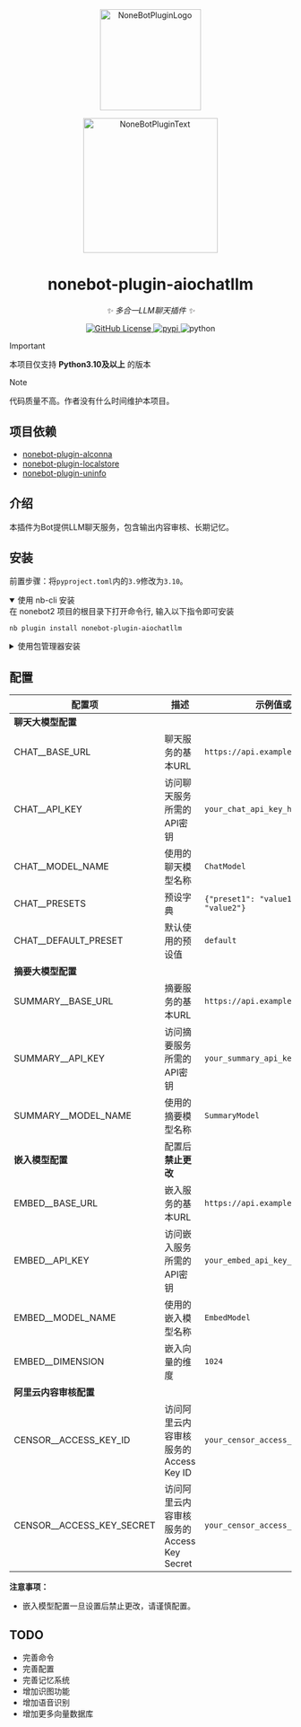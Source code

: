 <div align="center">
  <a href="https://v2.nonebot.dev/store"><img src="https://raw.githubusercontent.com/A-kirami/nonebot-plugin-template/refs/heads/resources/nbp_logo.png" width="180" height="180" alt="NoneBotPluginLogo"></a>
  <br>
  <p><img src="https://raw.githubusercontent.com/A-kirami/nonebot-plugin-template/refs/heads/resources/NoneBotPlugin.svg" width="240" alt="NoneBotPluginText"></p>
</div>

<div align="center">

# nonebot-plugin-aiochatllm

_✨ 多合一LLM聊天插件 ✨_


<a href="./LICENSE">
    <img alt="GitHub License" src="https://img.shields.io/github/license/Raven95676/nonebot-plugin-aiochatllm">
</a>
<a href="https://pypi.python.org/pypi/nonebot-plugin-aiochatllm">
    <img src="https://img.shields.io/pypi/v/nonebot-plugin-aiochatllm.svg" alt="pypi">
</a>
<img src="https://img.shields.io/badge/python-3.10+-blue.svg" alt="python">

</div>

> [!important]
> 本项目仅支持 **Python3.10及以上** 的版本

> [!note]
> 代码质量不高。作者没有什么时间维护本项目。

## 项目依赖

- [nonebot-plugin-alconna](https://github.com/nonebot/plugin-alconna)
- [nonebot-plugin-localstore](https://github.com/nonebot/plugin-localstore)
- [nonebot-plugin-uninfo](https://github.com/RF-Tar-Railt/nonebot-plugin-uninfo)

## 介绍

本插件为Bot提供LLM聊天服务，包含输出内容审核、长期记忆。

## 安装

前置步骤：将`pyproject.toml`内的`3.9`修改为`3.10`。

<details open>
<summary>使用 nb-cli 安装</summary>
在 nonebot2 项目的根目录下打开命令行, 输入以下指令即可安装

    nb plugin install nonebot-plugin-aiochatllm

</details>

<details>
<summary>使用包管理器安装</summary>
在 nonebot2 项目的插件目录下, 打开命令行, 根据你使用的包管理器, 输入相应的安装命令

<details>
<summary>pip</summary>

    pip install nonebot-plugin-aiochatllm
</details>
<details>
<summary>pdm</summary>

    pdm add nonebot-plugin-aiochatllm
</details>

打开 nonebot2 项目根目录下的 `pyproject.toml` 文件, 在 `[tool.nonebot]` 部分追加写入

    plugins = ["nonebot_plugin_aiochatllm"]

</details>

## 配置

| 配置项                    | 描述                                      | 示例值或说明                                 |
| ------------------------- | ----------------------------------------- | -------------------------------------------- |
| **聊天大模型配置**        |                                           |                                              |
| CHAT__BASE_URL            | 聊天服务的基本URL                         | `https://api.example.com`                    |
| CHAT__API_KEY             | 访问聊天服务所需的API密钥                 | `your_chat_api_key_here`                     |
| CHAT__MODEL_NAME          | 使用的聊天模型名称                        | `ChatModel`                                  |
| CHAT__PRESETS             | 预设字典                                 | `{"preset1": "value1", "preset2": "value2"}` |
| CHAT__DEFAULT_PRESET      | 默认使用的预设值                          | `default`                                    |
| **摘要大模型配置**        |                                           |                                              |
| SUMMARY__BASE_URL         | 摘要服务的基本URL                         | `https://api.example.com`                    |
| SUMMARY__API_KEY          | 访问摘要服务所需的API密钥                 | `your_summary_api_key_here`                  |
| SUMMARY__MODEL_NAME       | 使用的摘要模型名称                        | `SummaryModel`                               |
| **嵌入模型配置**          | 配置后**禁止更改**                        |                                              |
| EMBED__BASE_URL           | 嵌入服务的基本URL                         | `https://api.example.com`                    |
| EMBED__API_KEY            | 访问嵌入服务所需的API密钥                 | `your_embed_api_key_here`                    |
| EMBED__MODEL_NAME         | 使用的嵌入模型名称                        | `EmbedModel`                                 |
| EMBED__DIMENSION          | 嵌入向量的维度                            | `1024`                                       |
| **阿里云内容审核配置**    |                                           |                                              |
| CENSOR__ACCESS_KEY_ID     | 访问阿里云内容审核服务的Access Key ID     | `your_censor_access_key_id_here`             |
| CENSOR__ACCESS_KEY_SECRET | 访问阿里云内容审核服务的Access Key Secret | `your_censor_access_key_secret_here`         |

**注意事项：**
- 嵌入模型配置一旦设置后禁止更改，请谨慎配置。

## TODO

- 完善命令
- 完善配置
- 完善记忆系统
- 增加识图功能
- 增加语音识别
- 增加更多向量数据库
